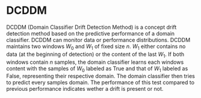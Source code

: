 # DCDDM

DCDDM (Domain Classifier Drift Detection Method) is a concept drift
detection method based on the predictive performance of a domain
classifier. DCDDM can monitor data or performance distributions. DCDDM
maintains two windows *W*<sub>0</sub> and *W*<sub>1</sub> of fixed size
*n*. *W*<sub>1</sub> either contains no data (at the beginning of
detection) or the content of the last *W*<sub>1</sub>. If both windows
contain *n* samples, the domain classifier learns each windows content
with the samples of *W*<sub>0</sub> labeled as True and that of
*W*<sub>1</sub> labeled as False, representing their respective domain.
The domain classifier then tries to predict every samples domain. The
performance of this test compared to previous performance indicates
wether a drift is present or not.
